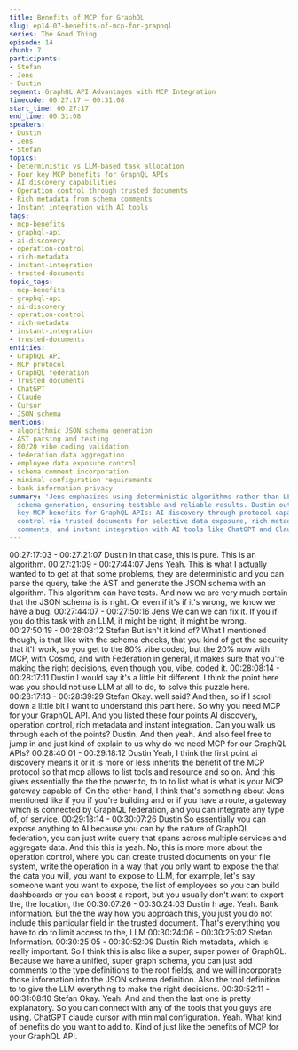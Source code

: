 ```yaml
---
title: Benefits of MCP for GraphQL
slug: ep14-07-benefits-of-mcp-for-graphql
series: The Good Thing
episode: 14
chunk: 7
participants:
- Stefan
- Jens
- Dustin
segment: GraphQL API Advantages with MCP Integration
timecode: 00:27:17 – 00:31:08
start_time: 00:27:17
end_time: 00:31:08
speakers:
- Dustin
- Jens
- Stefan
topics:
- Deterministic vs LLM-based task allocation
- Four key MCP benefits for GraphQL APIs
- AI discovery capabilities
- Operation control through trusted documents
- Rich metadata from schema comments
- Instant integration with AI tools
tags:
- mcp-benefits
- graphql-api
- ai-discovery
- operation-control
- rich-metadata
- instant-integration
- trusted-documents
topic_tags:
- mcp-benefits
- graphql-api
- ai-discovery
- operation-control
- rich-metadata
- instant-integration
- trusted-documents
entities:
- GraphQL API
- MCP protocol
- GraphQL federation
- Trusted documents
- ChatGPT
- Claude
- Cursor
- JSON schema
mentions:
- algorithmic JSON schema generation
- AST parsing and testing
- 80/20 vibe coding validation
- federation data aggregation
- employee data exposure control
- schema comment incorporation
- minimal configuration requirements
- bank information privacy
summary: 'Jens emphasizes using deterministic algorithms rather than LLMs for JSON
  schema generation, ensuring testable and reliable results. Dustin outlines four
  key MCP benefits for GraphQL APIs: AI discovery through protocol capabilities, operation
  control via trusted documents for selective data exposure, rich metadata from schema
  comments, and instant integration with AI tools like ChatGPT and Claude.'
---
```


00:27:17:03 - 00:27:21:07
Dustin
In that case, this is pure. This is an algorithm.
00:27:21:09 - 00:27:44:07
Jens
Yeah. This is what I actually wanted to to get at that some problems, they are deterministic and
you can parse the query, take the AST and generate the JSON schema with an algorithm. This
algorithm can have tests. And now we are very much certain that the JSON schema is is right.
Or even if it's if it's wrong, we know we have a bug.
00:27:44:07 - 00:27:50:16
Jens
We can we can fix it. If you if you do this task with an LLM, it might be right, it might be wrong.
00:27:50:19 - 00:28:08:12
Stefan
But isn't it kind of? What I mentioned though, is that like with the schema checks, that you kind
of get the security that it'll work, so you get to the 80% vibe coded, but the 20% now with MCP,
with Cosmo, and with Federation in general, it makes sure that you're making the right
decisions, even though you, vibe, coded it.
00:28:08:14 - 00:28:17:11
Dustin
I would say it's a little bit different. I think the point here was you should not use LLM at all to do,
to solve this puzzle here.
00:28:17:13 - 00:28:39:29
Stefan
Okay. well said? And then, so if I scroll down a little bit I want to understand this part here. So
why you need MCP for your GraphQL API. And you listed these four points AI discovery,
operation control, rich metadata and instant integration. Can you walk us through each of the
points? Dustin. And then yeah. And also feel free to jump in and just kind of explain to us why do
we need MCP for our GraphQL APIs?
00:28:40:01 - 00:29:18:12
Dustin
Yeah, I think the first point ai discovery means it or it is more or less inherits the benefit of the
MCP protocol so that mcp allows to list tools and resource and so on. And this gives essentially
the the the power to, to to to list what is what is your MCP gateway capable of. On the other
hand, I think that's something about Jens mentioned like if you if you're building and or if you
have a route, a gateway which is connected by GraphQL federation, and you can integrate any
type of, of service.
00:29:18:14 - 00:30:07:26
Dustin
So essentially you can expose anything to AI because you can by the nature of GraphQL
federation, you can just write query that spans across multiple services and aggregate data. And
this this is yeah. No, this is more more about the operation control, where you can create trusted
documents on your file system, write the operation in a way that you only want to expose the
that the data you will, you want to expose to LLM, for example, let's say someone want you
want to expose, the list of employees so you can build dashboards or you can boost a report,
but you usually don't want to export the, the location, the
00:30:07:26 - 00:30:24:03
Dustin
h age. Yeah. Bank information. But the the way how you approach this, you just you do not
include this particular field in the trusted document. That's everything you have to do to limit
access to the, LLM
00:30:24:06 - 00:30:25:02
Stefan
Information.
00:30:25:05 - 00:30:52:09
Dustin
Rich metadata, which is really important. So I think this is also like a super, super power of
GraphQL. Because we have a unified, super graph schema, you can just add comments to the
type definitions to the root fields, and we will incorporate those information into the JSON
schema definition. Also the tool definition to to give the LLM everything to make the right
decisions.
00:30:52:11 - 00:31:08:10
Stefan
Okay. Yeah. And and then the last one is pretty explanatory. So you can connect with any of the
tools that you guys are using. ChatGPT claude cursor with minimal configuration. Yeah. What
kind of benefits do you want to add to. Kind of just like the benefits of MCP for your GraphQL
API.